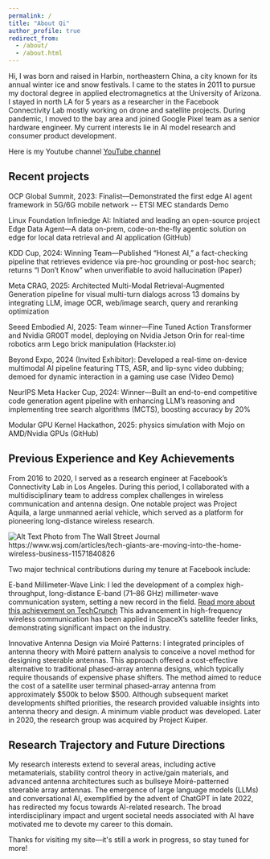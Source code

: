 ```yaml
---
permalink: /
title: "About Qi"
author_profile: true
redirect_from: 
  - /about/
  - /about.html
---
```

Hi, I was born and raised in Harbin, northeastern China, a city known for its annual winter ice and snow festivals. I came to the states in 2011 to pursue my doctoral degree in applied electromagnetics at the University of Arizona. I stayed in north LA for 5 years as a researcher in the Facebook Connectivity Lab mostly working on drone and satellite projects. During pandemic, I moved to the bay area and joined Google Pixel team as a senior hardware engineer. My current interests lie in AI model research and consumer product development. 

Here is my Youtube channel <a href="https://www.youtube.com/channel/UCHy1iU-mW2XcQhMHysJvaHA" target="_blank">YouTube channel</a> 

Recent projects
---
OCP Global Summit, 2023: Finalist—Demonstrated the first edge AI agent framework in 5G/6G mobile network -- ETSI MEC standards Demo

Linux Foundation Infiniedge AI: Initiated and leading an open-source project Edge Data Agent—A data on-prem, code-on-the-fly agentic solution on edge for local data retrieval and AI application (GitHub)

KDD Cup, 2024: Winning Team—Published “Honest AI,” a fact-checking pipeline that retrieves evidence via pre-hoc grounding or post-hoc search; returns “I Don’t Know” when unverifiable to avoid hallucination (Paper)

Meta CRAG, 2025: Architected Multi-Modal Retrieval-Augmented Generation pipeline for visual multi-turn dialogs across 13 domains by integrating LLM, image OCR, web/image search, query and reranking optimization

Seeed Embodied AI, 2025: Team winner—Fine Tuned Action Transformer and Nvidia GR00T model, deploying on Nvidia Jetson Orin for real-time robotics arm Lego brick manipulation (Hackster.io)

Beyond Expo, 2024 (Invited Exhibitor): Developed a real-time on-device multimodal AI pipeline featuring TTS, ASR, and lip-sync video dubbing; demoed for dynamic interaction in a gaming use case (Video Demo)

NeurIPS Meta Hacker Cup, 2024: Winner—Built an end-to-end competitive code generation agent pipeline with enhancing LLM’s reasoning and implementing tree search algorithms (MCTS), boosting accuracy by 20%

Modular GPU Kernel Hackathon, 2025: physics simulation with Mojo on AMD/Nvidia GPUs (GitHub)

Previous Experience and Key Achievements
---
From 2016 to 2020, I served as a research engineer at Facebook’s Connectivity Lab in Los Angeles. During this period, I collaborated with a multidisciplinary team to address complex challenges in wireless communication and antenna design. One notable project was Project Aquila, a large unmanned aerial vehicle, which served as a platform for pioneering long-distance wireless research.

<img src="files/wsj_qitang.avif" alt="Alt Text" width="desired_width" height="desired_height">
Photo from The Wall Street Journal https://www.wsj.com/articles/tech-giants-are-moving-into-the-home-wireless-business-11571840826

Two major technical contributions during my tenure at Facebook include:

E-band Millimeter-Wave Link: I led the development of a complex high-throughput, long-distance E-band (71–86 GHz) millimeter-wave communication system, setting a new record in the field.  <a href="https://techcrunch.com/2017/04/19/facebooks-millimeter-wave-radio-tech-hits-new-bandwidth-records/?fbclid=IwY2xjawHsVZZleHRuA2FlbQIxMQABHc3j-WvWnDk_gBAGb6Jh4iBZblvAQhuPNKW3mIO4fLofToCk_mRmDqcRcQ_aem_9djtcKzJWGYHpPtkoHp3Iw" target="_blank">Read more about this achievement on TechCrunch</a> This advancement in high-frequency wireless communication has been applied in SpaceX’s satellite feeder links, demonstrating significant impact on the industry.

Innovative Antenna Design via Moiré Patterns: I integrated principles of antenna theory with Moiré pattern analysis to conceive a novel method for designing steerable antennas. This approach offered a cost-effective alternative to traditional phased-array antenna designs, which typically require thousands of expensive phase shifters. The method aimed to reduce the cost of a satellite user terminal phased-array antenna from approximately $500k to below $500. Although subsequent market developments shifted priorities, the research provided valuable insights into antenna theory and design. A minimum viable product was developed. Later in 2020, the research group was acquired by Project Kuiper. 

Research Trajectory and Future Directions
--- 
My research interests extend to several areas, including active metamaterials, stability control theory in active/gain materials, and advanced antenna architectures such as bullseye Moiré-patterned steerable array antennas. The emergence of large language models (LLMs) and conversational AI, exemplified by the advent of ChatGPT in late 2022, has redirected my focus towards AI-related research. The broad interdisciplinary impact and urgent societal needs associated with AI have motivated me to devote my career to this domain.

Thanks for visiting my site—it's still a work in progress, so stay tuned for more!